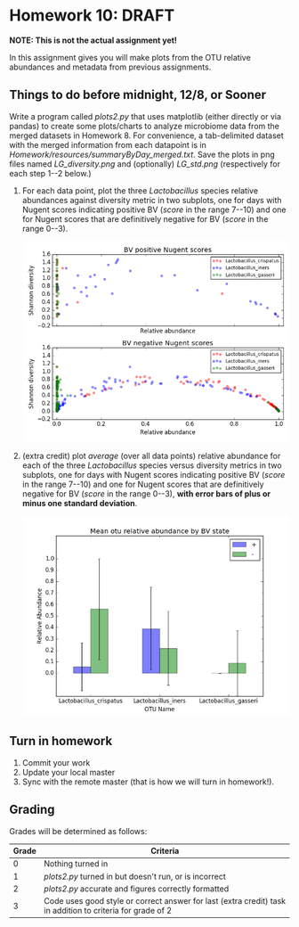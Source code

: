 # Homework 10: ****DRAFT**** 

**NOTE: This is not the actual assignment yet!**

In this assignment gives you will make plots from the OTU relative abundances and metadata from previous assignments. 

## Things to do before midnight, **12/8**, or Sooner ##

Write a program called *plots2.py* that uses matplotlib (either directly or via pandas) to create some plots/charts to analyze microbiome data from the merged datasets in Homework 8. For convenience, a tab-delimited dataset with the merged information from each datapoint is in *Homework/resources/summaryByDay_merged.txt*. Save the plots in png files named *LG_diversity.png* and (optionally) *LG_std.png* (respectively for each step 1--2 below.)

1. For each data point, plot the three *Lactobacillus* species relative abundances against diversity metric in two subplots, one for days with Nugent scores indicating positive BV (*score* in the range 7--10) and one for Nugent scores that are definitively negative for BV (*score* in the range 0--3). 

	![Lactobacillus and bacterial vaginosis](LG_diversity.png)

2. (extra credit) plot *average* (over all data points) relative abundance for each of the three *Lactobacillus* species versus diversity metrics in two subplots, one for days with Nugent scores indicating positive BV (*score* in the range 7--10) and one for Nugent scores that are definitively negative for BV (*score* in the range 0--3), **with error bars of plus or minus one standard deviation**. 

	![Lactobacillus spp. and bacterial vaginosis](LG_std.png)

## Turn in homework
1. Commit your work
2. Update your local master
3. Sync with the remote master (that is how we will turn in homework!).
## Grading
Grades will be determined as follows:

Grade | Criteria 
-------- | --------------
0          | Nothing turned in
1          | *plots2.py*  turned in but doesn't run, or is incorrect
2          | *plots2.py* accurate and figures correctly formatted
3          | Code uses good style or correct answer for last (extra credit) task in addition to criteria for grade of 2